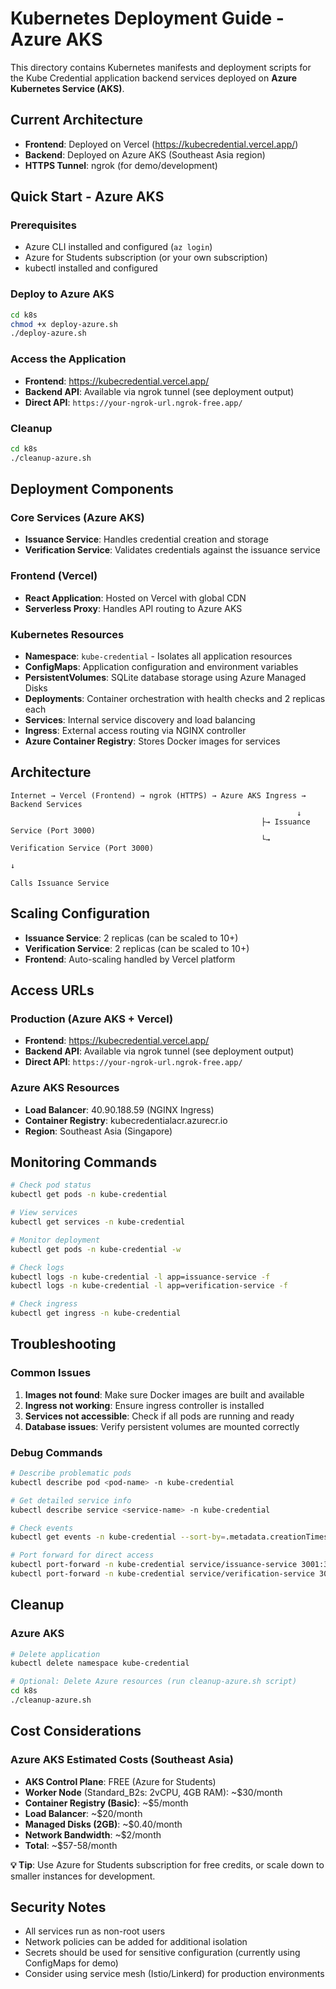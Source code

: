 # Kubernetes Deployment Guide - Azure AKS

This directory contains Kubernetes manifests and deployment scripts for the Kube Credential application backend services deployed on **Azure Kubernetes Service (AKS)**.

## Current Architecture

- **Frontend**: Deployed on Vercel (https://kubecredential.vercel.app/)
- **Backend**: Deployed on Azure AKS (Southeast Asia region)
- **HTTPS Tunnel**: ngrok (for demo/development)

## Quick Start - Azure AKS

### Prerequisites
- Azure CLI installed and configured (`az login`)
- Azure for Students subscription (or your own subscription)
- kubectl installed and configured

### Deploy to Azure AKS
```bash
cd k8s
chmod +x deploy-azure.sh
./deploy-azure.sh
```

### Access the Application
- **Frontend**: https://kubecredential.vercel.app/
- **Backend API**: Available via ngrok tunnel (see deployment output)
- **Direct API**: `https://your-ngrok-url.ngrok-free.app/`

### Cleanup
```bash
cd k8s
./cleanup-azure.sh
```

## Deployment Components

### Core Services (Azure AKS)
- **Issuance Service**: Handles credential creation and storage
- **Verification Service**: Validates credentials against the issuance service

### Frontend (Vercel)
- **React Application**: Hosted on Vercel with global CDN
- **Serverless Proxy**: Handles API routing to Azure AKS

### Kubernetes Resources
- **Namespace**: `kube-credential` - Isolates all application resources
- **ConfigMaps**: Application configuration and environment variables
- **PersistentVolumes**: SQLite database storage using Azure Managed Disks
- **Deployments**: Container orchestration with health checks and 2 replicas each
- **Services**: Internal service discovery and load balancing
- **Ingress**: External access routing via NGINX controller
- **Azure Container Registry**: Stores Docker images for services

## Architecture

```
Internet → Vercel (Frontend) → ngrok (HTTPS) → Azure AKS Ingress → Backend Services
                                                                ↓
                                                        ├→ Issuance Service (Port 3000)
                                                        └→ Verification Service (Port 3000)
                                                                                        ↓
                                                                                Calls Issuance Service
```

## Scaling Configuration

- **Issuance Service**: 2 replicas (can be scaled to 10+)
- **Verification Service**: 2 replicas (can be scaled to 10+)
- **Frontend**: Auto-scaling handled by Vercel platform

## Access URLs

### Production (Azure AKS + Vercel)
- **Frontend**: https://kubecredential.vercel.app/
- **Backend API**: Available via ngrok tunnel (see deployment output)
- **Direct API**: `https://your-ngrok-url.ngrok-free.app/`

### Azure AKS Resources
- **Load Balancer**: 40.90.188.59 (NGINX Ingress)
- **Container Registry**: kubecredentialacr.azurecr.io
- **Region**: Southeast Asia (Singapore)

## Monitoring Commands

```bash
# Check pod status
kubectl get pods -n kube-credential

# View services
kubectl get services -n kube-credential

# Monitor deployment
kubectl get pods -n kube-credential -w

# Check logs
kubectl logs -n kube-credential -l app=issuance-service -f
kubectl logs -n kube-credential -l app=verification-service -f

# Check ingress
kubectl get ingress -n kube-credential
```

## Troubleshooting

### Common Issues

1. **Images not found**: Make sure Docker images are built and available
2. **Ingress not working**: Ensure ingress controller is installed
3. **Services not accessible**: Check if all pods are running and ready
4. **Database issues**: Verify persistent volumes are mounted correctly

### Debug Commands

```bash
# Describe problematic pods
kubectl describe pod <pod-name> -n kube-credential

# Get detailed service info
kubectl describe service <service-name> -n kube-credential

# Check events
kubectl get events -n kube-credential --sort-by=.metadata.creationTimestamp

# Port forward for direct access
kubectl port-forward -n kube-credential service/issuance-service 3001:3000
kubectl port-forward -n kube-credential service/verification-service 3002:3000
```

## Cleanup

### Azure AKS
```bash
# Delete application
kubectl delete namespace kube-credential

# Optional: Delete Azure resources (run cleanup-azure.sh script)
cd k8s
./cleanup-azure.sh
```

## Cost Considerations

### Azure AKS Estimated Costs (Southeast Asia)
- **AKS Control Plane**: FREE (Azure for Students)
- **Worker Node** (Standard_B2s: 2vCPU, 4GB RAM): ~$30/month
- **Container Registry (Basic)**: ~$5/month
- **Load Balancer**: ~$20/month
- **Managed Disks (2GB)**: ~$0.40/month
- **Network Bandwidth**: ~$2/month
- **Total**: ~$57-58/month

**💡 Tip**: Use Azure for Students subscription for free credits, or scale down to smaller instances for development.

## Security Notes

- All services run as non-root users
- Network policies can be added for additional isolation
- Secrets should be used for sensitive configuration (currently using ConfigMaps for demo)
- Consider using service mesh (Istio/Linkerd) for production environments